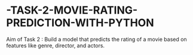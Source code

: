 # -TASK-2-MOVIE-RATING-PREDICTION-WITH-PYTHON
Aim of Task 2 : Build a model that predicts the rating of a movie based on features like genre, director, and actors.
